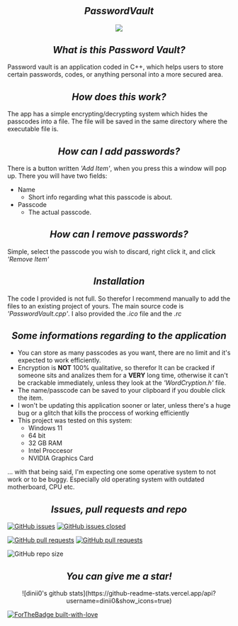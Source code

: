 # <h2 align=center>*PasswordVault*</h2>

<p align="center">
   <img src= "https://user-images.githubusercontent.com/123166182/221257889-3bca0c3f-c055-41da-8025-7cee2551f232.jpg">
</p>

## <h2 align=center>*What is this Password Vault?* </h2>
Password vault is an application coded in C++, which helps users to store certain passwords, codes, or anything personal into a more secured area.

## <h2 align=center>*How does this work?* </h2>
The app has a simple encrypting/decrypting system which hides the passcodes into a file. The file will be saved in the same directory where the executable file is.

## <h2 align=center>*How can I add passwords?* </h2>
There is a button written *'Add Item'*, when you press this a window will pop up. There you will have two fields:
+ Name
   - Short info regarding what this passcode is about.
+ Passcode
   - The actual passcode.
   
## <h2 align=center>*How can I remove passwords?* </h2>
Simple, select the passcode you wish to discard, right click it, and click *'Remove Item'*

## <h2 align=center>*Installation* </h2>
The code I provided is not full. So therefor I recommend manually to add the files to an existing project of yours. The main source code is *'PasswordVault.cpp'*. I also provided the *.ico* file and the *.rc*

## <h2 align=center>*Some informations regarding to the application* </h2>
- You can store as many passcodes as you want, there are no limit and it's expected to work efficiently.
- Encryption is **NOT** 100% qualitative, so therefor It can be cracked if someone sits and analizes them for a **VERY** long time, otherwise it can't be crackable immediately, unless they look at the *'WordCryption.h'* file.
- The name/passcode can be saved to your clipboard if you double click the item.
- I won't be updating this application sooner or later, unless there's a huge bug or a glitch that kills the proccess of working efficiently
- This project was tested on this system:
   + Windows 11
   + 64 bit
   + 32 GB RAM
   + Intel Proccesor
   + NVIDIA Graphics Card

... with that being said, I'm expecting one some operative system to not work or to be buggy. Especially old operating system with outdated motherboard, CPU etc.

## <h2 align=center>*Issues, pull requests and repo* </h2>
[![GitHub issues](https://img.shields.io/github/issues/dinii0/PasswordVault)](https://github.com/dinii0/PasswordVault/issues)
[![GitHub issues closed](https://img.shields.io/github/issues-closed/dinii0/PasswordVault)](https://github.com/dinii0/PasswordVault/issues?q=is%3Aissue+is%3Aclosed)

[![GitHub pull requests](https://img.shields.io/github/issues-pr/dinii0/PasswordVault)](https://github.com/dinii0/PasswordVault/pulls) 
[![GitHub pull requests](https://img.shields.io/github/issues-pr-closed/dinii0/PasswordVault)](https://github.com/dinii0/PasswordVault/pulls?q=is%3Apr+is%3Aclosed)

![GitHub repo size](https://img.shields.io/github/repo-size/dinii0/PasswordVault?color=yellow) 

## <h2 align=center>*You can give me a star!* </h2>
<p align="center">
   ![dinii0's github stats](https://github-readme-stats.vercel.app/api?username=dinii0&show_icons=true)


   [![ForTheBadge built-with-love](https://www.builtwithlovellc.com/wp-content/uploads/2022/01/cropped-built-with-love-logo-5.png)](https://github.com/dinii0/PasswordVault/)
</p>
